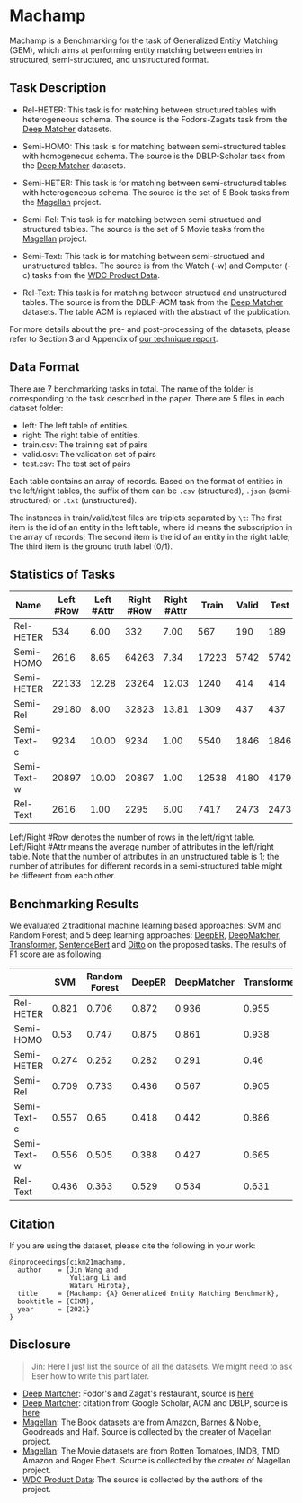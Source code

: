 # Machamp

Machamp is a Benchmarking for the task of Generalized Entity Matching (GEM), which aims at performing entity matching between entries in structured, semi-structured, and unstructured format. 

## Task Description

* Rel-HETER: This task is for matching between structured tables with heterogeneous schema. The source is the Fodors-Zagats task from the [Deep Matcher](https://github.com/anhaidgroup/deepmatcher/blob/master/Datasets.md) datasets.

* Semi-HOMO: This task is for matching between semi-structured tables with homogeneous schema. The source is the DBLP-Scholar task from the [Deep Matcher](https://github.com/anhaidgroup/deepmatcher/blob/master/Datasets.md) datasets.

* Semi-HETER: This task is for matching between semi-structured tables with heterogeneous schema. The source is the set of 5 Book tasks from the [Magellan](https://sites.google.com/site/anhaidgroup/useful-stuff/data#TOC-The-784-Data-Sets-for-EM) project.

* Semi-Rel: This task is for matching between semi-structued and structured tables. The source is the set of 5 Movie tasks from the [Magellan](https://sites.google.com/site/anhaidgroup/useful-stuff/data#TOC-The-784-Data-Sets-for-EM) project.

* Semi-Text: This task is for matching between semi-structued and unstructured tables. The source is from the Watch (-w) and Computer (-c) tasks from the [WDC Product Data](http://webdatacommons.org/largescaleproductcorpus/v2/index.html).

* Rel-Text: This task is for matching between structued and unstructured tables. The source is from the DBLP-ACM task from the [Deep Matcher](https://github.com/anhaidgroup/deepmatcher/blob/master/Datasets.md) datasets. The table ACM is replaced with the abstract of the publication.

For more details about the pre- and post-processing of the datasets, please refer to Section 3 and Appendix of [our technique report](https://arxiv.org/abs/2106.08455).

## Data Format
There are 7 benchmarking tasks in total. The name of the folder is corresponding to the task described in the paper. There are 5 files in each dataset folder:
- left: The left table of entities.
- right: The right table of entities.
- train.csv: The training set of pairs
- valid.csv: The validation set of pairs
- test.csv: The test set of pairs

Each table contains an array of records. Based on the format of entities in the left/right tables, the suffix of them can be `.csv` (structured), `.json` (semi-structured) or `.txt` (unstructured).

The instances in train/valid/test files are triplets separated by `\t`: The first item is the id of an entity in the left table, where id means the subscription in the array of records; The second item is the id of an entity in the right table; The third item is the ground truth label (0/1).

## Statistics of Tasks

| Name | Left #Row | Left #Attr | Right #Row | Right #Attr | Train | Valid | Test | % Positive |
|------|-----------|------------|------------|-------------|-------|------|-------|--------------|
| Rel-HETER | 534 | 6.00 | 332 | 7.00 | 567 | 190 | 189 | 11.63 |
| Semi-HOMO | 2616 | 8.65 | 64263 | 7.34 | 17223 | 5742 | 5742 | 18.63 |
| Semi-HETER | 22133 | 12.28 | 23264 | 12.03 | 1240 | 414 | 414 | 38.2 |
| Semi-Rel | 29180 | 8.00 | 32823 | 13.81 | 1309 | 437 | 437 | 41.64 |
| Semi-Text-c | 9234 | 10.00 | 9234 | 1.00 | 5540 | 1846 | 1846 | 11.8 |
| Semi-Text-w | 20897 | 10.00 | 20897 | 1.00 | 12538 | 4180 | 4179 | 14.07 |
| Rel-Text | 2616 | 1.00 | 2295 | 6.00 | 7417 | 2473 | 2473 | 17.96 |

Left/Right #Row denotes the number of rows in the left/right table. Left/Right #Attr means the average number of attributes in the left/right table. Note that the number of attributes in an unstructured table is 1; the number of attributes for different records in a semi-structured table might be different from each other.
## Benchmarking Results

We evaluated 2 traditional machine learning based approaches: SVM and Random Forest; and 5 deep learning approaches: [DeepER](http://www.vldb.org/pvldb/vol11/p1454-ebraheem.pdf), [DeepMatcher](https://dl.acm.org/doi/10.1145/3183713.3196926), [Transformer](https://openproceedings.org/2020/conf/edbt/paper_205.pdf), [SentenceBert](https://aclanthology.org/D19-1410.pdf) and [Ditto](http://www.vldb.org/pvldb/vol14/p50-li.pdf) on the proposed tasks. The results of F1 score are as following.

| | SVM | Random Forest | DeepER | DeepMatcher | Transformer | SentenceBert | Ditto |
|-|-----|---------------|--------|-------------|-------------|--------------|-------|
| Rel-HETER | 0.821 | 0.706 | 0.872 | 0.936 | 0.955 | 0.696 | 1.00 | 
| Semi-HOMO | 0.53 | 0.747 | 0.875 | 0.861 | 0.938 | 0.874 | 0.931 | 
| Semi-HETER | 0.274 | 0.262 | 0.282 | 0.291 | 0.46 | 0.697 | 0.616 | 
| Semi-Rel | 0.709 | 0.733 | 0.436 | 0.567 | 0.905 | 0.59 | 0.911 | 
| Semi-Text-c | 0.557 | 0.65 | 0.418 | 0.442 | 0.886 | 0.798 | 0.818 | 
| Semi-Text-w | 0.556 | 0.505 | 0.388 | 0.427 | 0.665 | 0.502 | 0.649 | 
| Rel-Text | 0.436 | 0.363 | 0.529 | 0.534 | 0.631 | 0.329 | 0.627 | 


## Citation
If you are using the dataset, please cite the following in your work:
```
@inproceedings{cikm21machamp,
  author    = {Jin Wang and
               Yuliang Li and
               Wataru Hirota},
  title     = {Machamp: {A} Generalized Entity Matching Benchmark},
  booktitle = {CIKM},
  year      = {2021}
}
```

## Disclosure

> Jin: Here I just list the source of all the datasets. We might need to ask Eser how to write this part later.
>

* [Deep Martcher](https://github.com/anhaidgroup/deepmatcher/blob/master/Datasets.md): Fodor's and Zagat's restaurant, source is [here](https://www.cs.utexas.edu/users/ml/riddle/data/restaurant.tar.gz)
* [Deep Martcher](https://github.com/anhaidgroup/deepmatcher/blob/master/Datasets.md): citation from Google Scholar, ACM and DBLP, source is [here](https://dbs.uni-leipzig.de/en/research/projects/object_matching/fever/benchmark_datasets_for_entity_resolution)
* [Magellan](https://sites.google.com/site/anhaidgroup/useful-stuff/data#TOC-The-784-Data-Sets-for-EM): The Book datasets are from Amazon, Barnes & Noble, Goodreads and Half. Source is collected by the creater of Magellan project.
* [Magellan](https://sites.google.com/site/anhaidgroup/useful-stuff/data#TOC-The-784-Data-Sets-for-EM): The Movie datasets are from Rotten Tomatoes, IMDB, TMD, Amazon and Roger Ebert. Source is collected by the creater of Magellan project.
* [WDC Product Data](http://webdatacommons.org/largescaleproductcorpus/v2/index.html): The source is collected by the authors of the project.